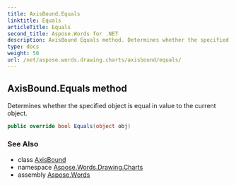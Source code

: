 ```yaml
---
title: AxisBound.Equals
linktitle: Equals
articleTitle: Equals
second_title: Aspose.Words for .NET
description: AxisBound Equals method. Determines whether the specified object is equal in value to the current object in C#.
type: docs
weight: 50
url: /net/aspose.words.drawing.charts/axisbound/equals/
---
```

## AxisBound.Equals method

Determines whether the specified object is equal in value to the current object.

```csharp
public override bool Equals(object obj)
```

### See Also

* class [AxisBound](../)
* namespace [Aspose.Words.Drawing.Charts](../../axisbound/)
* assembly [Aspose.Words](../../../)
